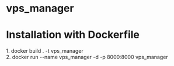 # vps_manager
<h1>Installation with Dockerfile</h1>
1. docker build . -t vps_manager
<br>
2. docker run --name vps_manager -d -p 8000:8000 vps_manager
